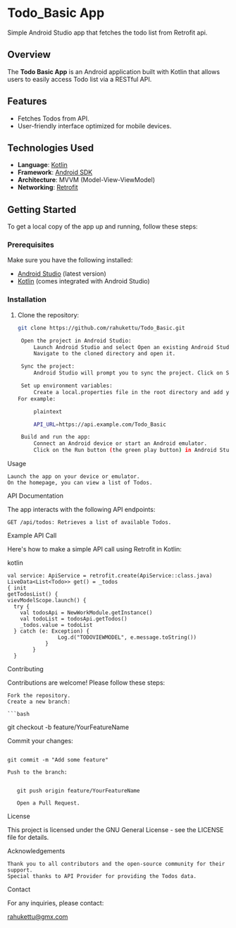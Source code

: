 # Todo_Basic App
Simple Android Studio app that fetches the todo list from Retrofit api.

## Overview

The **Todo Basic App** is an Android application built with Kotlin that allows users to easily access Todo list via a RESTful API.

## Features

- Fetches Todos from API.
- User-friendly interface optimized for mobile devices.

## Technologies Used

- **Language**: [Kotlin](https://kotlinlang.org/)
- **Framework**: [Android SDK](https://developer.android.com/sdk)
- **Architecture**: MVVM (Model-View-ViewModel)
- **Networking**: [Retrofit](https://square.github.io/retrofit/)

## Getting Started

To get a local copy of the app up and running, follow these steps:

### Prerequisites

Make sure you have the following installed:

- [Android Studio](https://developer.android.com/studio) (latest version)
- [Kotlin](https://kotlinlang.org/) (comes integrated with Android Studio)

### Installation

1. Clone the repository:
   ```bash
   git clone https://github.com/rahukettu/Todo_Basic.git

    Open the project in Android Studio:
        Launch Android Studio and select Open an existing Android Studio project.
        Navigate to the cloned directory and open it.

    Sync the project:
        Android Studio will prompt you to sync the project. Click on Sync Now to download the required dependencies.

    Set up environment variables:
        Create a local.properties file in the root directory and add your API keys and other configuration settings.
   For example:

        plaintext

        API_URL=https://api.example.com/Todo_Basic

    Build and run the app:
        Connect an Android device or start an Android emulator.
        Click on the Run button (the green play button) in Android Studio.

Usage

    Launch the app on your device or emulator.
    On the homepage, you can view a list of Todos.

API Documentation

The app interacts with the following API endpoints:

    GET /api/todos: Retrieves a list of available Todos.
  

Example API Call

Here's how to make a simple API call using Retrofit in Kotlin:

kotlin
```
val service: ApiService = retrofit.create(ApiService::class.java)
LiveData<List<Todo>> get() = _todos 
{ init
getTodosList() {
vievModelScope.launch() {
  try {
    val todosApi = NewWorkModule.getInstance()
    val todoList = todosApi.getTodos()
    _todos.value = todoList
  } catch (e: Exception) {
                Log.d("TODOVIEWMODEL", e.message.toString())
            }
        }
  }

```
Contributing

Contributions are welcome! Please follow these steps:

    Fork the repository.
    Create a new branch:

    ```bash

git checkout -b feature/YourFeatureName

Commit your changes:

 ```

git commit -m "Add some feature"

Push to the branch:


    git push origin feature/YourFeatureName

    Open a Pull Request.
 ```

License

This project is licensed under the GNU General License - see the LICENSE file for details.


Acknowledgements

    Thank you to all contributors and the open-source community for their support.
    Special thanks to API Provider for providing the Todos data.

Contact

For any inquiries, please contact:

 rahukettu@gmx.com


